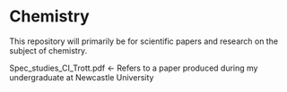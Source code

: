 # Chemistry

This repository will primarily be for scientific papers and research on the subject of chemistry.

Spec_studies_CI_Trott.pdf <- Refers to a paper produced during my undergraduate at Newcastle University
